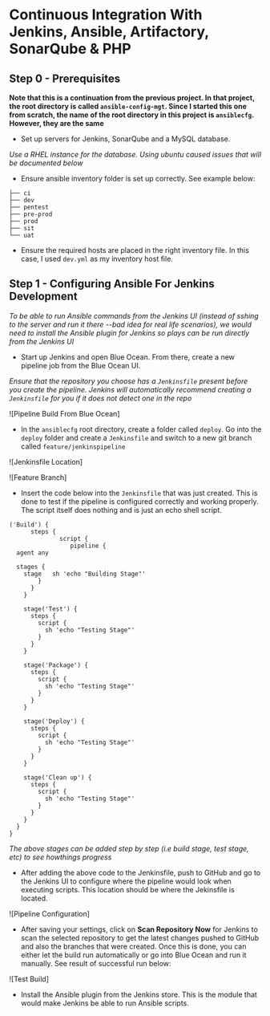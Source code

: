 # Continuous Integration With Jenkins, Ansible, Artifactory, SonarQube & PHP

**Step 0 - Prerequisites**
---

**Note that this is a continuation from the previous project. In that project, the root directory is called `ansible-config-mgt`. Since I started this one from scratch, the name of the root directory in this project is `ansiblecfg`. However, they are the same**


- Set up servers for Jenkins, SonarQube and a MySQL database.

*Use a RHEL instance for the database. Using ubuntu caused issues that will be documented below*

- Ensure ansible inventory folder is set up correctly. See example below:

```
├── ci
├── dev
├── pentest
├── pre-prod
├── prod
├── sit
└── uat
```

- Ensure the required hosts are placed in the right inventory file. In this case, I used `dev.yml` as my inventory host file.

**Step 1 - Configuring Ansible For Jenkins Development**
---

*To be able to run Ansible commands from the Jenkins UI (instead of sshing to the server and run it there --bad idea for real life scenarios), we would need to install the Ansible plugin for Jenkins so plays can be run directly from the Jenkins UI*

- Start up Jenkins and open Blue Ocean. From there, create a new pipeline job from the Blue Ocean UI.

*Ensure that the repository you choose has a `Jenkinsfile` present before you create the pipeline. Jenkins will automatically recommend creating a `Jenkinsfile` for you if it does not detect one in the repo*

![Pipeline Build From Blue Ocean]

- In the `ansiblecfg` root directory, create a folder called `deploy`. Go into the `deploy` folder and create a `Jenkinsfile` and switch to a new git branch called `feature/jenkinspipeline`

![Jenkinsfile Location]

![Feature Branch]

- Insert the code below into the `Jenkinsfile` that was just created. This is done to test if the pipeline is configured correctly and working properly. The script itself does nothing and is just an echo shell script.

```
('Build') {
      steps {
              script {
	             pipeline {
  agent any

  stages {
    stage   sh 'echo "Building Stage"'
        }
      }
    }

    stage('Test') {
      steps {
        script {
          sh 'echo "Testing Stage"'
        }
      }
    }

    stage('Package') {
      steps {
        script {
          sh 'echo "Testing Stage"'
        }
      }
    }

    stage('Deploy') {
      steps {
        script {
          sh 'echo "Testing Stage"'
        }
      }
    }

    stage('Clean up') {
      steps {
        script {
          sh 'echo "Testing Stage"'
        }
      }
    }
  }
}
```

*The above stages can be added step by step (i.e build stage, test stage, etc) to see howthings progress*

- After adding the above code to the Jenkinsfile, push to GitHub and go to the Jenkins UI to configure where the pipeline would look when executing scripts. This location should be where the Jekinsfile is located.

![Pipeline Configuration]

- After saving your settings, click on **Scan Repository Now** for Jenkins to scan the selected repository to get the latest changes pushed to GitHub and also the branches that were created. Once this is done, you can either let the build run automatically or go into Blue Ocean and run it manually. See result of successful run below:

![Test Build]

- Install the Ansible plugin from the Jenkins store. This is the module that would make Jenkins be able to run Ansible scripts.
